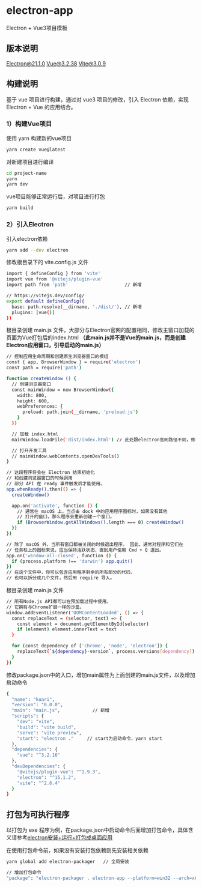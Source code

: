 # electron-app

Electron + Vue3项目模板

## 版本说明

Electron@21.1.0
Vue@3.2.38
Vite@3.0.9


## 构建说明

基于 vue 项目进行构建，通过对 vue3 项目的修改，引入 Electron 依赖，实现 Electron + Vue 的应用结合。

### 1）构建Vue项目

使用 yarn 构建新的vue项目
```sh
yarn create vue@latest
```

对新建项目进行编译
```sh
cd project-name
yarn 
yarn dev
```

vue项目能够正常运行后，对项目进行打包
```sh
yarn build
```

### 2）引入Electron

引入electron依赖
```sh
yarn add --dev electron
```

修改根目录下的 vite.config.js 文件
```sh
import { defineConfig } from 'vite'
import vue from '@vitejs/plugin-vue'
import path from 'path'                     // 新增

// https://vitejs.dev/config/
export default defineConfig({
  base: path.resolve(__dirname, './dist/'),	// 新增
  plugins: [vue()]
})
```

根目录创建 main.js 文件，大部分与Electron官网的配置相同，修改主窗口加载的页面为Vue打包后的index.html **（此main.js并不是Vue的main.js，而是创建Electron应用窗口，引导启动的main.js）**
```sh
// 控制应用生命周期和创建原生浏览器窗口的模组
const { app, BrowserWindow } = require('electron')
const path = require('path')

function createWindow () {
  // 创建浏览器窗口
  const mainWindow = new BrowserWindow({
    width: 800,
    height: 600,
    webPreferences: {
      preload: path.join(__dirname, 'preload.js')
    }
  })

  // 加载 index.html
  mainWindow.loadFile('dist/index.html') // 此处跟electron官网路径不同，修改为vue打包后的index.html

  // 打开开发工具
  // mainWindow.webContents.openDevTools()
}

// 这段程序将会在 Electron 结束初始化
// 和创建浏览器窗口的时候调用
// 部分 API 在 ready 事件触发后才能使用。
app.whenReady().then(() => {
  createWindow()

  app.on('activate', function () {
    // 通常在 macOS 上，当点击 dock 中的应用程序图标时，如果没有其他
    // 打开的窗口，那么程序会重新创建一个窗口。
    if (BrowserWindow.getAllWindows().length === 0) createWindow()
  })
})

// 除了 macOS 外，当所有窗口都被关闭的时候退出程序。 因此，通常对程序和它们在
// 任务栏上的图标来说，应当保持活跃状态，直到用户使用 Cmd + Q 退出。
app.on('window-all-closed', function () {
  if (process.platform !== 'darwin') app.quit()
})
// 在这个文件中，你可以包含应用程序剩余的所有部分的代码，
// 也可以拆分成几个文件，然后用 require 导入。

```

根目录创建 main.js 文件
```sh
// 所有Node.js API都可以在预加载过程中使用。
// 它拥有与Chrome扩展一样的沙盒。
window.addEventListener('DOMContentLoaded', () => {
  const replaceText = (selector, text) => {
    const element = document.getElementById(selector)
    if (element) element.innerText = text
  }

  for (const dependency of ['chrome', 'node', 'electron']) {
    replaceText(`${dependency}-version`, process.versions[dependency])
  }
})

```

修改package.json中的入口，增加main属性为上面创建的main.js文件，以及增加启动命令
```sh
{
  "name": "kuari",
  "version": "0.0.0",
  "main": "main.js", 			// 新增
  "scripts": {
    "dev": "vite",
    "build": "vite build",
    "serve": "vite preview",
    "start": "electron ."     // start为启动命令，yarn start
  },
  "dependencies": {
    "vue": "^3.2.16"
  },
  "devDependencies": {
    "@vitejs/plugin-vue": "^1.9.3",
    "electron": "^15.1.2",
    "vite": "^2.6.4"
  }
}
```

## 打包为可执行程序

以打包为 exe 程序为例，在package.json中启动命令后面增加打包命令，具体含义请参考[electron安装+运行+打包成桌面应用](https://blog.csdn.net/qq285679784/article/details/119962625)

在使用打包命令前，如果没有安装打包依赖则先安装相关依赖
```sh
yarn global add electron-packager   // 全局安装

// 增加打包命令
"package": "electron-packager . electron-app --platform=win32 --arch=x64 --out=./out --asar --app-version=0.0.1 --overwirte --ignore=node_modules"
```
